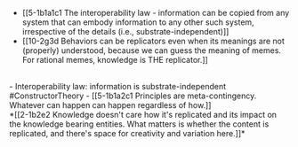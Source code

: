 - [[5-1b1a1c1 The interoperability law - information can be copied from any system that can embody information to any other such system, irrespective of the details (i.e., substrate-independent)]]
- [[10-2g3d Behaviors can be replicators even when its meanings are not (properly) understood, because we can guess the meaning of memes. For rational memes, knowledge is THE replicator.]]
<br>
- Interoperability law: information is substrate-independent #ConstructorTheory
  - [[5-1b1a2c1 Principles are meta-contingency. Whatever can happen can happen regardless of how.]]
<br>
*[[2-1b2e2 Knowledge doesn't care how it's replicated and its impact on the knowledge bearing entities. What matters is whether the content is replicated, and there's space for creativity and variation here.]]* 